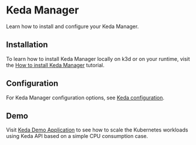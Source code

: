 # Keda Manager

Learn how to install and configure your Keda Manager.

## Installation

To learn how to install Keda Manager locally on k3d or on your runtime, visit the [How to install Keda Manager](keda-installation.md) tutorial.

## Configuration

For Keda Manager configuration options, see [Keda configuration](keda-configuration.md).

## Demo 

Visit [Keda Demo Application](keda-demo-application.md) to see how to scale the Kubernetes workloads using Keda API based on a simple CPU consumption case.
